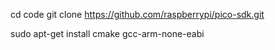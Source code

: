 
cd code
git clone https://github.com/raspberrypi/pico-sdk.git

sudo apt-get install cmake gcc-arm-none-eabi


